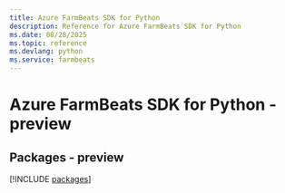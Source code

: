 ```yaml
---
title: Azure FarmBeats SDK for Python
description: Reference for Azure FarmBeats SDK for Python
ms.date: 08/28/2025
ms.topic: reference
ms.devlang: python
ms.service: farmbeats
---
```

# Azure FarmBeats SDK for Python - preview
## Packages - preview
[!INCLUDE [packages](farmbeats-index.md)]